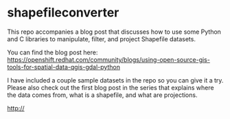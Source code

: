shapefileconverter
==================

This repo accompanies a blog post that discusses how to use some Python and C libraries to manipulate, filter, and project Shapefile datasets.

You can find the blog post here:  [https://openshift.redhat.com/community/blogs/using-open-source-gis-tools-for-spatial-data-qgis-gdal-python ](https://openshift.redhat.com/community/blogs/using-open-source-gis-tools-for-spatial-data-qgis-gdal-python )

I have included a couple sample datasets in the repo so you can give it a try. 
Please also check out the first blog post in the series that explains where the data comes from, what is a shapefile, and what are projections.

[http://]()
